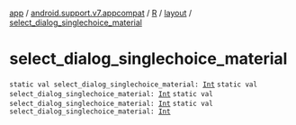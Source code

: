 [app](../../../index.md) / [android.support.v7.appcompat](../../index.md) / [R](../index.md) / [layout](index.md) / [select_dialog_singlechoice_material](.)

# select_dialog_singlechoice_material

`static val select_dialog_singlechoice_material: `[`Int`](https://kotlinlang.org/api/latest/jvm/stdlib/kotlin/-int/index.html)
`static val select_dialog_singlechoice_material: `[`Int`](https://kotlinlang.org/api/latest/jvm/stdlib/kotlin/-int/index.html)
`static val select_dialog_singlechoice_material: `[`Int`](https://kotlinlang.org/api/latest/jvm/stdlib/kotlin/-int/index.html)
`static val select_dialog_singlechoice_material: `[`Int`](https://kotlinlang.org/api/latest/jvm/stdlib/kotlin/-int/index.html)